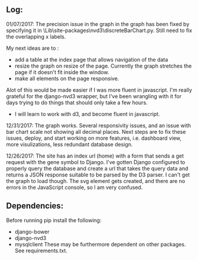 ## Log:
01/07/2017: The precision issue in the graph in the graph has been fixed by specifying it in \Lib\site-packages\nvd3\discreteBarChart.py. Still need to fix the overlapping x labels. 

My next ideas are to :
- add a table at the index page that allows navigation of the data
- resize the graph on resize of the page. Currently the graph stretches the page if it doesn't fit inside the window. 
- make all elements on the page responsive. 

Alot of this would be made easier if I was more fluent in javascript. I'm really grateful for the django-nvd3 wrapper, but I've been wrangling with it for days trying to do things that should only take a few hours. 
- I will learn to work with d3, and become fluent in javascript. 

12/31/2017: The graph works. Several responsivity issues, and an issue with bar chart scale not showing all decimal places. Next steps are to fix these issues, deploy, and start working on more features, i.e. dashboard view, more visulizations, less redundant database design. 

12/26/2017: The site has an index url (home) with a form that sends a get request with the gene symbol to Django. I've gotten Django configured to properly query the database and create a url that takes the query data and returns a JSON response suitable to be parsed by the D3 parser. I can't get the graph to load though. The svg element gets created, and there are no errors in the JavaScript console, so I am very confused.

## Dependencies:

Before running pip install the following:
- django-bower 
- django-nvd3
- mysqlclient
These may be furthermore dependent on other packages. See requirements.txt. 
